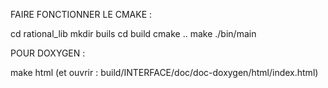 
FAIRE FONCTIONNER LE CMAKE : 

cd rational_lib
mkdir buils
cd build
cmake ..
make 
./bin/main 



POUR DOXYGEN :

make html
(et ouvrir : build/INTERFACE/doc/doc-doxygen/html/index.html)

